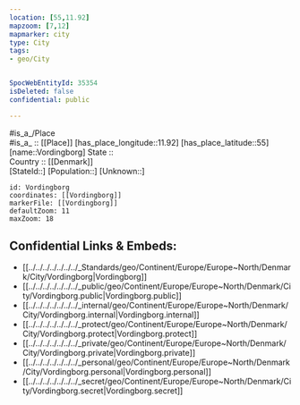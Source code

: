 ```yaml
---
location: [55,11.92] 
mapzoom: [7,12] 
mapmarker: city 
type: City
tags:
- geo/City


SpocWebEntityId: 35354
isDeleted: false
confidential: public

---
```

#is_a_/Place  
#is_a_ :: [[Place]] 
[has_place_longitude::11.92] 
[has_place_latitude::55] 
[name::Vordingborg] 
State ::  
Country :: [[Denmark]]  
[StateId::] 
[Population::] 
[Unknown::] 


```leaflet
id: Vordingborg
coordinates: [[Vordingborg]] 
markerFile: [[Vordingborg]] 
defaultZoom: 11 
maxZoom: 18
```


## Confidential Links & Embeds: 
- [[../../../../../../../_Standards/geo/Continent/Europe/Europe~North/Denmark/City/Vordingborg|Vordingborg]] 
- [[../../../../../../../_public/geo/Continent/Europe/Europe~North/Denmark/City/Vordingborg.public|Vordingborg.public]] 
- [[../../../../../../../_internal/geo/Continent/Europe/Europe~North/Denmark/City/Vordingborg.internal|Vordingborg.internal]] 
- [[../../../../../../../_protect/geo/Continent/Europe/Europe~North/Denmark/City/Vordingborg.protect|Vordingborg.protect]] 
- [[../../../../../../../_private/geo/Continent/Europe/Europe~North/Denmark/City/Vordingborg.private|Vordingborg.private]] 
- [[../../../../../../../_personal/geo/Continent/Europe/Europe~North/Denmark/City/Vordingborg.personal|Vordingborg.personal]] 
- [[../../../../../../../_secret/geo/Continent/Europe/Europe~North/Denmark/City/Vordingborg.secret|Vordingborg.secret]] 
